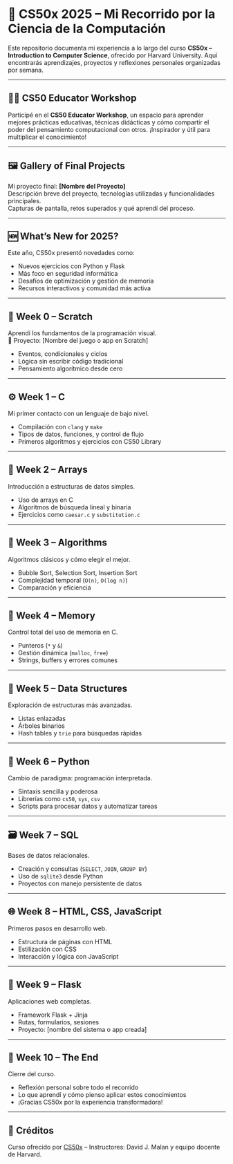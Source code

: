 # 📘 CS50x 2025 – Mi Recorrido por la Ciencia de la Computación

Este repositorio documenta mi experiencia a lo largo del curso **CS50x – Introduction to Computer Science**, ofrecido por Harvard University. Aquí encontrarás aprendizajes, proyectos y reflexiones personales organizadas por semana.

---

## 👨‍🏫 CS50 Educator Workshop

Participé en el **CS50 Educator Workshop**, un espacio para aprender mejores prácticas educativas, técnicas didácticas y cómo compartir el poder del pensamiento computacional con otros. ¡Inspirador y útil para multiplicar el conocimiento!

---

## 🖼️ Gallery of Final Projects

Mi proyecto final: **[Nombre del Proyecto]**  
Descripción breve del proyecto, tecnologías utilizadas y funcionalidades principales.  
Capturas de pantalla, retos superados y qué aprendí del proceso.

---

## 🆕 What’s New for 2025?

Este año, CS50x presentó novedades como:  
- Nuevos ejercicios con Python y Flask  
- Más foco en seguridad informática  
- Desafíos de optimización y gestión de memoria  
- Recursos interactivos y comunidad más activa

---

## 🧩 Week 0 – Scratch

Aprendí los fundamentos de la programación visual.  
📌 Proyecto: [Nombre del juego o app en Scratch]  
- Eventos, condicionales y ciclos  
- Lógica sin escribir código tradicional  
- Pensamiento algorítmico desde cero

---

## ⚙️ Week 1 – C

Mi primer contacto con un lenguaje de bajo nivel.  
- Compilación con `clang` y `make`  
- Tipos de datos, funciones, y control de flujo  
- Primeros algoritmos y ejercicios con CS50 Library

---

## 🧮 Week 2 – Arrays

Introducción a estructuras de datos simples.  
- Uso de arrays en C  
- Algoritmos de búsqueda lineal y binaria  
- Ejercicios como `caesar.c` y `substitution.c`

---

## 🔢 Week 3 – Algorithms

Algoritmos clásicos y cómo elegir el mejor.  
- Bubble Sort, Selection Sort, Insertion Sort  
- Complejidad temporal (`O(n)`, `O(log n)`)  
- Comparación y eficiencia

---

## 🧠 Week 4 – Memory

Control total del uso de memoria en C.  
- Punteros (`*` y `&`)  
- Gestión dinámica (`malloc`, `free`)  
- Strings, buffers y errores comunes

---

## 🌳 Week 5 – Data Structures

Exploración de estructuras más avanzadas.  
- Listas enlazadas  
- Árboles binarios  
- Hash tables y `trie` para búsquedas rápidas

---

## 🐍 Week 6 – Python

Cambio de paradigma: programación interpretada.  
- Sintaxis sencilla y poderosa  
- Librerías como `cs50`, `sys`, `csv`  
- Scripts para procesar datos y automatizar tareas

---

## 🗃️ Week 7 – SQL

Bases de datos relacionales.  
- Creación y consultas (`SELECT`, `JOIN`, `GROUP BY`)  
- Uso de `sqlite3` desde Python  
- Proyectos con manejo persistente de datos

---

## 🌐 Week 8 – HTML, CSS, JavaScript

Primeros pasos en desarrollo web.  
- Estructura de páginas con HTML  
- Estilización con CSS  
- Interacción y lógica con JavaScript

---

## 🧪 Week 9 – Flask

Aplicaciones web completas.  
- Framework Flask + Jinja  
- Rutas, formularios, sesiones  
- Proyecto: [nombre del sistema o app creada]

---

## 🏁 Week 10 – The End

Cierre del curso.  
- Reflexión personal sobre todo el recorrido  
- Lo que aprendí y cómo pienso aplicar estos conocimientos  
- ¡Gracias CS50x por la experiencia transformadora!

---

## 💬 Créditos

Curso ofrecido por [CS50x](https://cs50.harvard.edu/x/) – Instructores: David J. Malan y equipo docente de Harvard.

